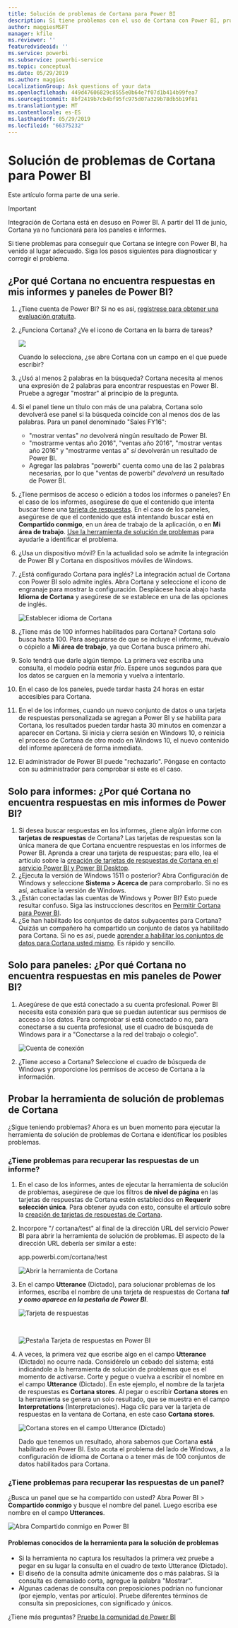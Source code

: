 ```yaml
---
title: Solución de problemas de Cortana para Power BI
description: Si tiene problemas con el uso de Cortana con Power BI, pruebe estas sugerencias.
author: maggiesMSFT
manager: kfile
ms.reviewer: ''
featuredvideoid: ''
ms.service: powerbi
ms.subservice: powerbi-service
ms.topic: conceptual
ms.date: 05/29/2019
ms.author: maggies
LocalizationGroup: Ask questions of your data
ms.openlocfilehash: 449d47606829c8555e0b64e7f07d1b414b99fea7
ms.sourcegitcommit: 8bf2419b7cb4bf95fc975d07a329b78db5b19f81
ms.translationtype: MT
ms.contentlocale: es-ES
ms.lasthandoff: 05/29/2019
ms.locfileid: "66375232"
---
```

# <a name="troubleshoot-cortana-for-power-bi"></a>Solución de problemas de Cortana para Power BI
Este artículo forma parte de una serie. 

> [!IMPORTANT]
> Integración de Cortana está en desuso en Power BI. A partir del 11 de junio, Cortana ya no funcionará para los paneles e informes.

Si tiene problemas para conseguir que Cortana se integre con Power BI, ha venido al lugar adecuado. Siga los pasos siguientes para diagnosticar y corregir el problema.

## <a name="why-doesnt-cortana-find-answers-from-my-power-bi-reports-or-dashboards"></a>¿Por qué Cortana no encuentra respuestas en mis informes y paneles de Power BI?
1. ¿Tiene cuenta de Power BI?  Si no es así, [regístrese para obtener una evaluación gratuita](https://powerbi.microsoft.com/get-started/).
2. ¿Funciona Cortana?  ¿Ve el icono de Cortana en la barra de tareas?

    ![](media/service-cortana-troubleshoot/power-bi-cortana-icon.png)

    Cuando lo selecciona, ¿se abre Cortana con un campo en el que puede escribir?
3. ¿Usó al menos 2 palabras en la búsqueda? Cortana necesita al menos una expresión de 2 palabras para encontrar respuestas en Power BI. Pruebe a agregar "mostrar" al principio de la pregunta.
4. Si el panel tiene un título con más de una palabra, Cortana solo devolverá ese panel si la búsqueda coincide con al menos dos de las palabras. Para un panel denominado "Sales FY16":

   * "mostrar ventas" *no* devolverá ningún resultado de Power BI.   
   * "mostrarme ventas año 2016", "ventas año 2016", "mostrar ventas año 2016" y "mostrarme ventas a" *sí* devolverán un resultado de Power BI.    
   * Agregar las palabras "powerbi" cuenta como una de las 2 palabras necesarias, por lo que "ventas de powerbi" *devolverá* un resultado de Power BI.
5. ¿Tiene permisos de acceso o edición a todos los informes o paneles? En el caso de los informes, asegúrese de que el contenido que intenta buscar tiene una [tarjeta de respuestas](service-cortana-answer-cards.md).  En el caso de los paneles, asegúrese de que el contenido que está intentando buscar está en **Compartido conmigo**, en un área de trabajo de la aplicación, o en **Mi área de trabajo**. [Use la herramienta de solución de problemas](#try-the-cortana-troubleshooting-tool) para ayudarle a identificar el problema.
6. ¿Usa un dispositivo móvil?  En la actualidad solo se admite la integración de Power BI y Cortana en dispositivos móviles de Windows.
7. ¿Está configurado Cortana para inglés?  La integración actual de Cortana con Power BI solo admite inglés. Abra Cortana y seleccione el icono de engranaje para mostrar la configuración. Desplácese hacia abajo hasta **Idioma de Cortana** y asegúrese de se establece en una de las opciones de inglés.

   ![Establecer idioma de Cortana](media/service-cortana-troubleshoot/power-bi-cortana-language.png)
8. ¿Tiene más de 100 informes habilitados para Cortana?  Cortana solo busca hasta 100.  Para asegurarse de que se incluye el informe, muévalo o cópielo a **Mi área de trabajo**, ya que Cortana busca primero ahí.
9. Solo tendrá que darle algún tiempo. La primera vez escriba una consulta, el modelo podría estar *frío*. Espere unos segundos para que los datos se carguen en la memoria y vuelva a intentarlo.
10. En el caso de los paneles, puede tardar hasta 24 horas en estar accesibles para Cortana.    
11. En el de los informes, cuando un nuevo conjunto de datos o una tarjeta de respuestas personalizada se agregan a Power BI y se habilita para Cortana, los resultados pueden tardar hasta 30 minutos en comenzar a aparecer en Cortana. Si inicia y cierra sesión en Windows 10, o reinicia el proceso de Cortana de otro modo en Windows 10, el nuevo contenido del informe aparecerá de forma inmediata.  
12. El administrador de Power BI puede "rechazarlo". Póngase en contacto con su administrador para comprobar si este es el caso.

## <a name="reports-only-why-doesnt-cortana-find-answers-from-my-power-bi-reports"></a>Solo para informes: ¿Por qué Cortana no encuentra respuestas en mis informes de Power BI?
1. Si desea buscar respuestas en los informes, ¿tiene algún informe con **tarjetas de respuestas** de Cortana? Las tarjetas de respuestas son la única manera de que Cortana encuentre respuestas en los informes de Power BI.  Aprenda a crear una tarjeta de respuestas; para ello, lea el artículo sobre la [creación de tarjetas de respuestas de Cortana en el servicio Power BI y Power BI Desktop](service-cortana-answer-cards.md).
2. ¿Ejecuta la versión de Windows 1511 o posterior?  Abra Configuración de Windows y seleccione **Sistema > Acerca de** para comprobarlo. Si no es así, actualice la versión de Windows.
3. ¿Están conectadas las cuentas de Windows y Power BI? Esto puede resultar confuso. Siga las instrucciones descritos en [Permitir Cortana para Power BI](service-cortana-enable.md#add-your-power-bi-credentials-to-windows).
4. ¿Se han habilitado los conjuntos de datos subyacentes para Cortana? Quizás un compañero ha compartido un conjunto de datos ya habilitado para Cortana. Si no es así, puede [aprender a habilitar los conjuntos de datos para Cortana usted mismo](service-cortana-enable.md). Es rápido y sencillo.

## <a name="dashboards-only-why-doesnt-cortana-find-answers-from-my-power-bi-dashboards"></a>Solo para paneles: ¿Por qué Cortana no encuentra respuestas en mis paneles de Power BI?
1. Asegúrese de que está conectado a su cuenta profesional. Power BI necesita esta conexión para que se puedan autenticar sus permisos de acceso a los datos. Para comprobar si está conectado o no, para conectarse a su cuenta profesional, use el cuadro de búsqueda de Windows para ir a "Conectarse a la red del trabajo o colegio".  

    ![Cuenta de conexión](media/service-cortana-troubleshoot/power-bi-cortana-connect.png)
2. ¿Tiene acceso a Cortana? Seleccione el cuadro de búsqueda de Windows y proporcione los permisos de acceso de Cortana a la información.

## <a name="try-the-cortana-troubleshooting-tool"></a>Probar la herramienta de solución de problemas de Cortana
¿Sigue teniendo problemas?  Ahora es un buen momento para ejecutar la herramienta de solución de problemas de Cortana e identificar los posibles problemas.

### <a name="having-trouble-retrieving-answers-from-a-report"></a>¿Tiene problemas para recuperar las respuestas de un informe?
1. En el caso de los informes, antes de ejecutar la herramienta de solución de problemas, asegúrese de que los filtros **de nivel de página** en las tarjetas de respuestas de Cortana estén establecidos en **Requerir selección única**. Para obtener ayuda con esto, consulte el artículo sobre la [creación de tarjetas de respuestas de Cortana](service-cortana-answer-cards.md).
2. Incorpore "/ cortana/test" al final de la dirección URL del servicio Power BI para abrir la herramienta de solución de problemas. El aspecto de la dirección URL debería ser similar a este:

   app.powerbi.com/cortana/test

   ![Abrir la herramienta de Cortana](media/service-cortana-troubleshoot/power-bi-cortana-tool2.png)
3. En el campo **Utterance** (Dictado), para solucionar problemas de los informes, escriba el nombre de una tarjeta de respuestas de Cortana ***tal y como aparece en la pestaña de Power BI***.

   ![Tarjeta de respuestas](media/service-cortana-troubleshoot/power-bi-answer-card-new.png)

   <br>

   ![Pestaña Tarjeta de respuestas en Power BI](media/service-cortana-troubleshoot/power-bi-answer-card2.png)
4. A veces, la primera vez que escribe algo en el campo **Utterance** (Dictado) no ocurre nada. Considérelo un cebado del sistema; está indicándole a la herramienta de solución de problemas que es el momento de activarse. Corte y pegue o vuelva a escribir el nombre en el campo **Utterance** (Dictado). En este ejemplo, el nombre de la tarjeta de respuestas es **Cortana stores**. Al pegar o escribir **Cortana stores** en la herramienta se genera un solo resultado, que se muestra en el campo **Interpretations** (Interpretaciones). Haga clic para ver la tarjeta de respuestas en la ventana de Cortana, en este caso **Cortana stores**.

   ![Cortana stores en el campo Utterance (Dictado)](media/service-cortana-troubleshoot/power-bi-utterance.png)

   Dado que tenemos un resultado, ahora sabemos que Cortana **está** habilitado en Power BI. Esto acota el problema del lado de Windows, a la configuración de idioma de Cortana o a tener más de 100 conjuntos de datos habilitados para Cortana.

### <a name="having-trouble-retrieving-answers-from-a-dashboard"></a>¿Tiene problemas para recuperar las respuestas de un panel?
¿Busca un panel que se ha compartido con usted?  Abra Power BI > **Compartido conmigo** y busque el nombre del panel.  Luego escriba ese nombre en el campo **Utterances**.

![Abra Compartido conmigo en Power BI](media/service-cortana-troubleshoot/power-bi-cortana-shared-with-me.png)


#### <a name="troubleshooting-tool-known-issues"></a>Problemas conocidos de la herramienta para la solución de problemas
* Si la herramienta no captura los resultados la primera vez pruebe a pegar en su lugar la consulta en el cuadro de texto Utterance (Dictado).
* El diseño de la consulta admite únicamente dos o más palabras.  Si la consulta es demasiado corta, agregue la palabra "Mostrar".
* Algunas cadenas de consulta con preposiciones podrían no funcionar (por ejemplo, ventas por artículo). Pruebe diferentes términos de consulta sin preposiciones, con significado y únicos.

¿Tiene más preguntas? [Pruebe la comunidad de Power BI](http://community.powerbi.com/)
